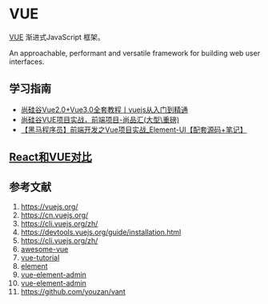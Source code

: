 <!--
 * @Author: rulinma rulinma@gmail.com
 * @Date: 2023-02-17 10:52:49
 * @LastEditors: rulinma rulinma@gmail.com
 * @LastEditTime: 2023-03-07 21:53:18
 * @Description: 程序员学习和实战指南 https://github.com/rulinma/it 获取更多内容
 * @copyright: 马如林保留所有版权
-->
# VUE

[VUE](https://vuejs.org) 渐进式JavaScript 框架。

An approachable, performant and versatile framework for building web user interfaces.

## 学习指南

* [尚硅谷Vue2.0+Vue3.0全套教程丨vuejs从入门到精通](https://www.bilibili.com/video/BV1Zy4y1K7SH)
* [尚硅谷VUE项目实战，前端项目-尚品汇(大型\重磅)](https://www.bilibili.com/video/BV1Vf4y1T7bw)
* [【黑马程序员】前端开发之Vue项目实战_Element-UI【配套源码+笔记】](https://antdv.com/components/overview-cn)

## [React和VUE对比](../README.md#react和vue对比)

## 参考文献

1. <https://vuejs.org/>
2. <https://cn.vuejs.org/>
3. <https://cli.vuejs.org/zh/>
4. <https://devtools.vuejs.org/guide/installation.html>
5. <https://cli.vuejs.org/zh/>
6. [awesome-vue](https://github.com/vuejs/awesome-vue)
7. [vue-tutorial](https://www.runoob.com/vue2/vue-tutorial.html)
8. [element](https://element-plus.org/zh-CN/#/zh-CN)
9. [vue-element-admin](https://github.com/PanJiaChen/vue-element-admin)
10. [vue-element-admin](https://panjiachen.github.io/vue-element-admin-site/zh/)
11. <https://github.com/youzan/vant>
